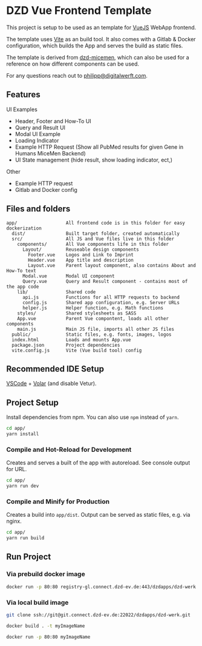 # DZD Vue Frontend Template

This project is setup to be used as an template for [VueJS](https://vuejs.org/) WebApp frontend. 

The template uses [Vite](https://vitejs.dev/) as an build tool. It also comes with a Gitlab & Docker configuration, which builds the App and serves the build as static files.

The template is derived from [dzd-micemen](https://github.com/DZD-eV-Diabetes-Research/dzd-micemen), which can also be used for a reference on how different components can be used.

For any questions reach out to philipp@digitalwerft.com.

## Features

UI Examples

- Header, Footer and How-To UI
- Query and Result UI
- Modal UI Example
- Loading Indicator
- Example HTTP Request (Show all PubMed results for given Gene in Humans MiceMen Backend)
- UI State management (hide result, show loading indicator, ect,)

Other

- Example HTTP request
- Gitlab and Docker config

## Files and folders

```
app/                  All frontend code is in this folder for easy dockerization
  dist/               Built target folder, created automatically
  src/                All JS and Vue files live in this folder
    components/       All Vue components life in this folder
      Layout/         Reuseable design components
        Footer.vue    Logos and Link to Imprint
        Header.vue    App title and description
        Layout.vue    Parent layout component, also contains About and How-To text
      Modal.vue       Modal UI component
      Query.vue       Query and Result component - contains most of the app code
    lib/              Shared code
      api.js          Functions for all HTTP requests to backend
      config.js       Shared app configuration, e.g. Server URLs
      helper.js       Helper function, e.g. Math functions
    styles/           Shared stylesheets as SASS
    App.vue           Parent Vue compontent, loads all other components
    main.js           Main JS file, imports all other JS files
  public/             Static files, e.g. fonts, images, logos
  index.html          Loads and mounts App.vue
  package.json        Project dependencies
  vite.config.js      Vite (Vue build tool) config

```


## Recommended IDE Setup

[VSCode](https://code.visualstudio.com/) + [Volar](https://marketplace.visualstudio.com/items?itemName=Vue.volar) (and disable Vetur).


## Project Setup

Install dependencies from npm. You can also use `npm` instead of `yarn`.

```sh
cd app/
yarn install
```

### Compile and Hot-Reload for Development

Creates and serves a built of the app with autoreload. See console output for URL.

```sh
cd app/
yarn run dev
```

### Compile and Minify for Production

Creates a build into `app/dist`. Output can be served as static files, e.g. via nginx.

```sh
cd app/
yarn run build
```
## Run Project

### Via prebuild docker image

```bash
docker run -p 80:80 registry-gl.connect.dzd-ev.de:443/dzdapps/dzd-werk:latest
```

### Via local build image

```bash
git clone ssh://git@git.connect.dzd-ev.de:22022/dzdapps/dzd-werk.git
```

```bash
docker build . -t myImageName
```

```bash
docker run -p 80:80 myImageName
```